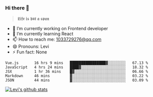 ### Hi there 👋

> 𝕷𝖎𝖋𝖊 𝖎𝖘 𝖇𝖚𝖙 𝖆 𝖘𝖕𝖆𝖓

- 🔭 I’m currently working on Frontend developer
- 🌱 I’m currently learning React
- 📫 How to reach me: 1033729276@qq.com
- 😄 Pronouns: Levi
- ⚡ Fun fact: None


<!--START_SECTION:waka-->
```text
Vue.js       16 hrs 9 mins   ████████████████▓░░░░░░░░   67.13 % 
JavaScript   4 hrs 24 mins   ████▓░░░░░░░░░░░░░░░░░░░░   18.32 % 
JSX          1 hr 36 mins    █▓░░░░░░░░░░░░░░░░░░░░░░░   06.66 % 
Markdown     46 mins         ▓░░░░░░░░░░░░░░░░░░░░░░░░   03.22 % 
JSON         44 mins         ▓░░░░░░░░░░░░░░░░░░░░░░░░   03.09 % 
```
<!--END_SECTION:waka-->


[![Levi's github stats](https://github-readme-stats.vercel.app/api?username=chaossssss)](https://github.com/anuraghazra/github-readme-stats)